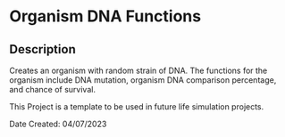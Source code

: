 # Organism DNA Functions

## Description
 Creates an organism with random strain of DNA. The functions for the organism include DNA mutation, organism DNA comparison percentage, and chance of survival.

 This Project is a template to be used in future life simulation projects.

Date Created: 04/07/2023 
 
